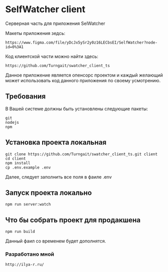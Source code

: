 # SelfWatcher client

Серверная часть для приложения SelWatcher

Макеты приложения зедсь:
```
https://www.figma.com/file/yDcJx5ySr2y0z16LECbsEI/SelfWatcher?node-id=0%3A1
```

Код клиентской части можно найти здесь:
```
https://github.com/Turngait/swatcher_client_ts
```
Данное приложение является опенсорс проектом и каждый желающий может использовать код данного приложения по своему усмотрению.

## Требования
В Вашей системе должны быть установлены следующие пакеты:
```
git
nodejs
npm
```

## Установка проекта локальная
```
git clone https://github.com/Turngait/swatcher_client_ts.git client
cd client
npm install
cp .env.example .env
```
Далее, следует заполнить все поля в фаиле .env

## Запуск проекта локально
```
npm run server:watch
```

## Что бы собрать проект для продакшена
```
npm run build
```

Данный фаил со временем будет дополнятся.

### Разработано мной
```
http://ilya-r.ru/
```
